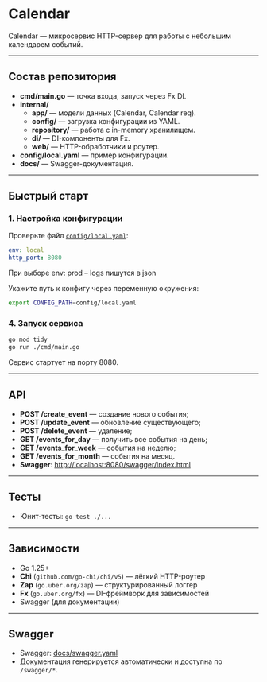 # Calendar

Calendar — микросервис HTTP-сервер для работы с небольшим календарем событий. 

---

## Состав репозитория

- **cmd/main.go** — точка входа, запуск через Fx DI.
- **internal/**
  - **app/** — модели данных (Calendar, Calendar req).
  - **config/** — загрузка конфигурации из YAML.
  - **repository/** — работа с in-memory хранилищем.
  - **di/** — DI-компоненты для Fx.
  - **web/** — HTTP-обработчики и роутер.
- **config/local.yaml** — пример конфигурации.
- **docs/** — Swagger-документация.

---

## Быстрый старт

### 1. Настройка конфигурации

Проверьте файл [`config/local.yaml`](config/local.yaml):

```yaml
env: local
http_port: 8080
```

При выборе env: prod – logs пишутся в json


Укажите путь к конфигу через переменную окружения:

```sh
export CONFIG_PATH=config/local.yaml
```

### 4. Запуск сервиса

```sh
go mod tidy
go run ./cmd/main.go
```

Сервис стартует на порту 8080.

---

## API

- **POST /create_event** — создание нового события;
- **POST /update_event** — обновление существующего;
- **POST /delete_event** — удаление;
- **GET /events_for_day** — получить все события на день;
- **GET /events_for_week** — события на неделю;
- **GET /events_for_month** — события на месяц.
- **Swagger**: [http://localhost:8080/swagger/index.html](http://localhost:8080/swagger/index.html)


---

## Тесты

- Юнит-тесты: `go test ./...`
---


## Зависимости

- Go 1.25+
- **Chi** (`github.com/go-chi/chi/v5`) — лёгкий HTTP-роутер
- **Zap** (`go.uber.org/zap`) — структурированный логгер
- **Fx** (`go.uber.org/fx`) — DI-фреймворк для зависимостей
- Swagger (для документации)

---

## Swagger

- Swagger: [docs/swagger.yaml](docs/swagger.yaml)
- Документация генерируется автоматически и доступна по `/swagger/*`.